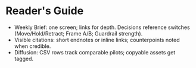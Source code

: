 
# Reader's Guide

- Weekly Brief: one screen; links for depth. Decisions reference switches (Move/Hold/Retract; Frame A/B; Guardrail strength).
- Visible citations: short endnotes or inline links; counterpoints noted when credible.
- Diffusion: CSV rows track comparable pilots; copyable assets get tagged.
